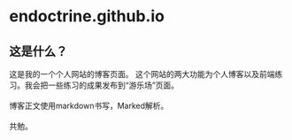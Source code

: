 # endoctrine.github.io
## 这是什么？
这是我的一个个人网站的博客页面。 这个网站的两大功能为个人博客以及前端练习。我会把一些练习的成果发布到“游乐场”页面。<br><br>博客正文使用markdown书写，Marked解析。<br><br>共勉。